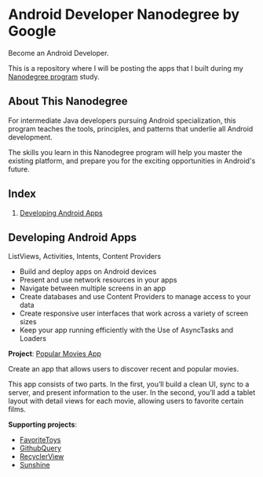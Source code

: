 # Android Developer Nanodegree by Google
Become an Android Developer.

This is a repository where I will be posting the apps that I built during my [Nanodegree program](https://www.udacity.com/course/android-developer-nanodegree-by-google--nd801) study.

## About This Nanodegree

For intermediate Java developers pursuing Android specialization, this program teaches the tools, principles, and patterns that underlie all Android development.

The skills you learn in this Nanodegree program will help you master the existing platform, and prepare you for the exciting opportunities in Android's future.

## Index

1. [Developing Android Apps](#developing-android-apps)

## Developing Android Apps
ListViews, Activities, Intents, Content Providers

- Build and deploy apps on Android devices
- Present and use network resources in your apps
- Navigate between multiple screens in an app
- Create databases and use Content Providers to manage access to your data
- Create responsive user interfaces that work across a variety of screen sizes
- Keep your app running efficiently with the Use of AsyncTasks and Loaders

**Project**: [Popular Movies App](https://github.com/vanyaland/Popular-Movies)

Create an app that allows users to discover recent and popular movies.

This app consists of two parts. In the first, you’ll build a clean UI, sync to a server, and present information to the user. In the second, you’ll add a tablet layout with detail views for each movie, allowing users to favorite certain films.

**Supporting projects**:

- [FavoriteToys](../master/FavoriteToys)
- [GithubQuery](../master/GithubQuery)
- [RecyclerView](../master/RecyclerView)
- [Sunshine](../master/Sunshine)
